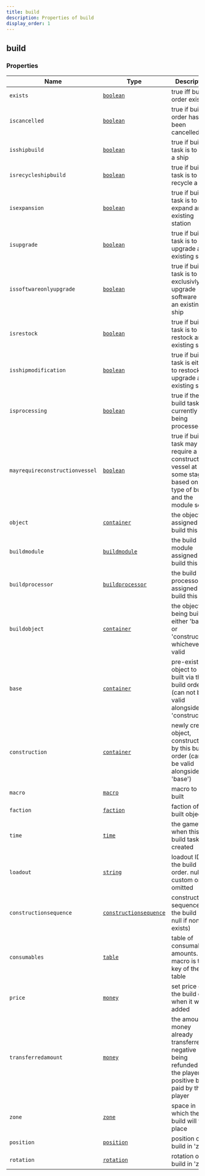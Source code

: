 ```yaml
---
title: build
description: Properties of build
display_order: 1
---
```


## build

### Properties

| Name | Type | Description | Origin |
|------|------|-------------|--------|
| `exists` | [`boolean`](./boolean.html) | true iff build order exists | (this) |
| `iscancelled` | [`boolean`](./boolean.html) | true if build order has been cancelled | (this) |
| `isshipbuild` | [`boolean`](./boolean.html) | true if build task is to build a ship | (this) |
| `isrecycleshipbuild` | [`boolean`](./boolean.html) | true if build task is to recycle a ship | (this) |
| `isexpansion` | [`boolean`](./boolean.html) | true if build task is to expand an existing station | (this) |
| `isupgrade` | [`boolean`](./boolean.html) | true if build task is to upgrade an existing ship | (this) |
| `issoftwareonlyupgrade` | [`boolean`](./boolean.html) | true if build task is to exclusivly upgrade software on an existing ship | (this) |
| `isrestock` | [`boolean`](./boolean.html) | true if build task is to restock an existing ship | (this) |
| `isshipmodification` | [`boolean`](./boolean.html) | true if build task is either to restock or upgrade an existing ship | (this) |
| `isprocessing` | [`boolean`](./boolean.html) | true if the build task is currently being processed | (this) |
| `mayrequireconstructionvessel` | [`boolean`](./boolean.html) | true if build task may require a construction vessel at some stage, based on the type of build and the module set | (this) |
| `object` | [`container`](./container.html) | the object assigned to build this task | (this) |
| `buildmodule` | [`buildmodule`](./buildmodule.html) | the build module assigned to build this task | (this) |
| `buildprocessor` | [`buildprocessor`](./buildprocessor.html) | the build processor assigned to build this task | (this) |
| `buildobject` | [`container`](./container.html) | the object being built. either 'base' or 'construction', whichever is valid | (this) |
| `base` | [`container`](./container.html) | pre-existing object to be built via this build order (can not be valid alongside 'construction') | (this) |
| `construction` | [`container`](./container.html) | newly created object, constructed by this build order (can not be valid alongside 'base') | (this) |
| `macro` | [`macro`](./macro.html) | macro to be built | (this) |
| `faction` | [`faction`](./faction.html) | faction of the built object | (this) |
| `time` | [`time`](./time.html) | the gametime when this build task was created | (this) |
| `loadout` | [`string`](./string.html) | loadout ID of the build order. null if custom or omitted | (this) |
| `constructionsequence` | [`constructionsequence`](./constructionsequence.html) | construction sequence for the build (or null if none exists) | (this) |
| `consumables` | [`table`](./table.html) | table of consumable amounts. macro is the key of the table | (this) |
| `price` | [`money`](./money.html) | set price of the build order when it was added | (this) |
| `transferredamount` | [`money`](./money.html) | the amount of money already transferred, negative being refunded to the player, positive being paid by the player | (this) |
| `zone` | [`zone`](./zone.html) | space in which the build will take place | (this) |
| `position` | [`position`](./position.html) | position of the build in 'zone' | (this) |
| `rotation` | [`rotation`](./rotation.html) | rotation of the build in 'zone' | (this) |

